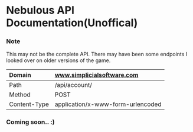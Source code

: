 # Nebulous API Documentation(Unoffical)
### Note
This may not be the complete API. There may have been some endpoints I looked over on older versions of the game.

| Domain | www.simplicialsoftware.com |
|:---|:---|
| Path | /api/account/ |
| Method | POST |
| Content-Type | application/x-www-form-urlencoded |

### Coming soon.. :)
